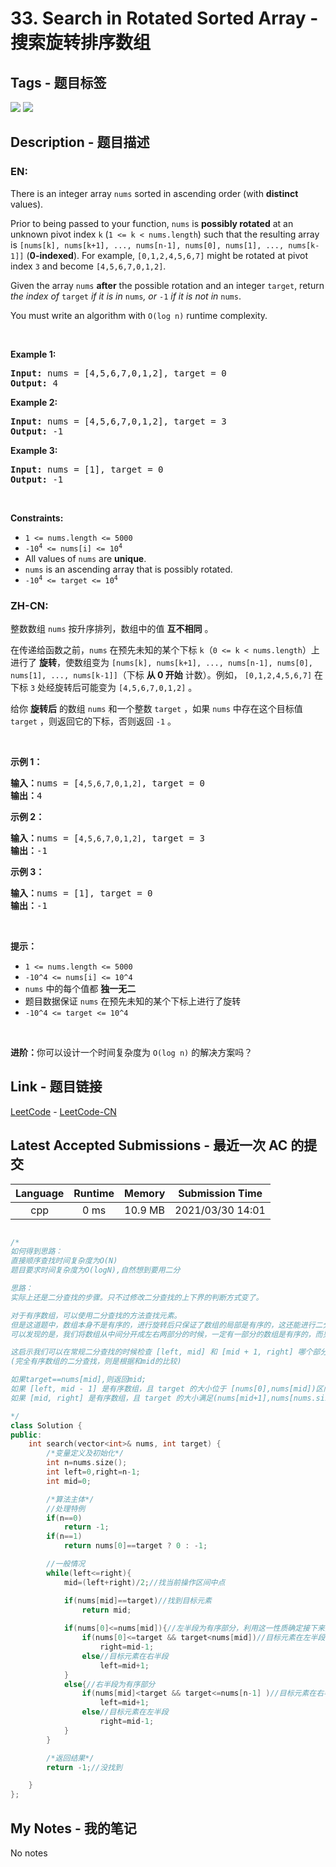 
# 33. Search in Rotated Sorted Array - 搜索旋转排序数组

## Tags - 题目标签

 <img src="https://img.shields.io/badge/Array-数组-blue.svg">   <img src="https://img.shields.io/badge/Binary Search-二分查找-blue.svg">  


## Description - 题目描述

### EN:
<p>There is an integer array <code>nums</code> sorted in ascending order (with <strong>distinct</strong> values).</p>

<p>Prior to being passed to your function, <code>nums</code> is <strong>possibly rotated</strong> at an unknown pivot index <code>k</code> (<code>1 &lt;= k &lt; nums.length</code>) such that the resulting array is <code>[nums[k], nums[k+1], ..., nums[n-1], nums[0], nums[1], ..., nums[k-1]]</code> (<strong>0-indexed</strong>). For example, <code>[0,1,2,4,5,6,7]</code> might be rotated at pivot index <code>3</code> and become <code>[4,5,6,7,0,1,2]</code>.</p>

<p>Given the array <code>nums</code> <strong>after</strong> the possible rotation and an integer <code>target</code>, return <em>the index of </em><code>target</code><em> if it is in </em><code>nums</code><em>, or </em><code>-1</code><em> if it is not in </em><code>nums</code>.</p>

<p>You must write an algorithm with <code>O(log n)</code> runtime complexity.</p>

<p>&nbsp;</p>
<p><strong>Example 1:</strong></p>
<pre><strong>Input:</strong> nums = [4,5,6,7,0,1,2], target = 0
<strong>Output:</strong> 4
</pre><p><strong>Example 2:</strong></p>
<pre><strong>Input:</strong> nums = [4,5,6,7,0,1,2], target = 3
<strong>Output:</strong> -1
</pre><p><strong>Example 3:</strong></p>
<pre><strong>Input:</strong> nums = [1], target = 0
<strong>Output:</strong> -1
</pre>
<p>&nbsp;</p>
<p><strong>Constraints:</strong></p>

<ul>
	<li><code>1 &lt;= nums.length &lt;= 5000</code></li>
	<li><code>-10<sup>4</sup> &lt;= nums[i] &lt;= 10<sup>4</sup></code></li>
	<li>All values of <code>nums</code> are <strong>unique</strong>.</li>
	<li><code>nums</code> is an ascending array that is possibly rotated.</li>
	<li><code>-10<sup>4</sup> &lt;= target &lt;= 10<sup>4</sup></code></li>
</ul>


### ZH-CN:
<p>整数数组 <code>nums</code> 按升序排列，数组中的值 <strong>互不相同</strong> 。</p>

<p>在传递给函数之前，<code>nums</code> 在预先未知的某个下标 <code>k</code>（<code>0 <= k < nums.length</code>）上进行了 <strong>旋转</strong>，使数组变为 <code>[nums[k], nums[k+1], ..., nums[n-1], nums[0], nums[1], ..., nums[k-1]]</code>（下标 <strong>从 0 开始</strong> 计数）。例如， <code>[0,1,2,4,5,6,7]</code> 在下标 <code>3</code> 处经旋转后可能变为 <code>[4,5,6,7,0,1,2]</code> 。</p>

<p>给你 <strong>旋转后</strong> 的数组 <code>nums</code> 和一个整数 <code>target</code> ，如果 <code>nums</code> 中存在这个目标值 <code>target</code> ，则返回它的下标，否则返回 <code>-1</code> 。</p>

<p> </p>

<p><strong>示例 1：</strong></p>

<pre>
<strong>输入：</strong>nums = [<code>4,5,6,7,0,1,2]</code>, target = 0
<strong>输出：</strong>4
</pre>

<p><strong>示例 2：</strong></p>

<pre>
<strong>输入：</strong>nums = [<code>4,5,6,7,0,1,2]</code>, target = 3
<strong>输出：</strong>-1</pre>

<p><strong>示例 3：</strong></p>

<pre>
<strong>输入：</strong>nums = [1], target = 0
<strong>输出：</strong>-1
</pre>

<p> </p>

<p><strong>提示：</strong></p>

<ul>
	<li><code>1 <= nums.length <= 5000</code></li>
	<li><code>-10^4 <= nums[i] <= 10^4</code></li>
	<li><code>nums</code> 中的每个值都 <strong>独一无二</strong></li>
	<li>题目数据保证 <code>nums</code> 在预先未知的某个下标上进行了旋转</li>
	<li><code>-10^4 <= target <= 10^4</code></li>
</ul>

<p> </p>

<p><strong>进阶：</strong>你可以设计一个时间复杂度为 <code>O(log n)</code> 的解决方案吗？</p>



## Link - 题目链接

[LeetCode](https://leetcode.com/problems/search-in-rotated-sorted-array/description/)  -  [LeetCode-CN](https://leetcode-cn.com/problems/search-in-rotated-sorted-array/description/)
## Latest Accepted Submissions - 最近一次 AC 的提交


| Language | Runtime | Memory | Submission Time |
|:---:|:---:|:---:|:---:|
| cpp  | 0 ms | 10.9 MB | 2021/03/30 14:01 |

```cpp

/*
如何得到思路：
直接顺序查找时间复杂度为O(N)
题目要求时间复杂度为O(logN),自然想到要用二分

思路：
实际上还是二分查找的步骤。只不过修改二分查找的上下界的判断方式变了。

对于有序数组，可以使用二分查找的方法查找元素。
但是这道题中，数组本身不是有序的，进行旋转后只保证了数组的局部是有序的，这还能进行二分查找吗？答案是可以的。
可以发现的是，我们将数组从中间分开成左右两部分的时候，一定有一部分的数组是有序的，而另一部分可能有序也可能无序(局部有序)。

这启示我们可以在常规二分查找的时候检查 [left, mid] 和 [mid + 1, right] 哪个部分是有序的，**并根据有序的那个部分确定我们该如何改变二分查找的上下界**，因为我们能够根据有序的那部分判断出 target 在不在这个部分。
(完全有序数组的二分查找，则是根据和mid的比较)

如果target==nums[mid],则返回mid; 
如果 [left, mid - 1] 是有序数组，且 target 的大小位于 [nums[0],nums[mid])区间内，则我们应该将搜索范围缩小至 [l, mid - 1]，否则在 [mid + 1, right] 中寻找。
如果 [mid, right] 是有序数组，且 target 的大小满足(nums[mid+1],nums[nums.size()-1]]，则我们应该将搜索范围缩小至 [mid + 1, right]，否则在 [left, mid - 1] 中寻找。

*/
class Solution {
public:
    int search(vector<int>& nums, int target) {
        /*变量定义及初始化*/
        int n=nums.size();
        int left=0,right=n-1;
        int mid=0;

        /*算法主体*/
        //处理特例
        if(n==0)
            return -1;
        if(n==1)
            return nums[0]==target ? 0 : -1;

        //一般情况
        while(left<=right){
            mid=(left+right)/2;//找当前操作区间中点

            if(nums[mid]==target)//找到目标元素
                return mid;
            
            if(nums[0]<=nums[mid]){//左半段为有序部分，利用这一性质确定接下来区间的取舍(选左半段还是右半段)
                if(nums[0]<=target && target<nums[mid])//目标元素在左半段，接下来选左半段接着进行二分
                    right=mid-1;
                else//目标元素在右半段
                    left=mid+1;
            }
            else{//右半段为有序部分
                if(nums[mid]<target && target<=nums[n-1] )//目标元素在右半段
                    left=mid+1;
                else//目标元素在左半段
                    right=mid-1;
            }
        }

        /*返回结果*/
        return -1;//没找到

    }
};

```
## My Notes - 我的笔记


No notes

